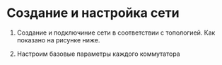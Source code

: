 # Создание и настройка сети

1. Создание и подключиние сети в соответствии с топологией. Как показано на рисунке ниже.


2. Настроим базовые параметры каждого коммутатора
